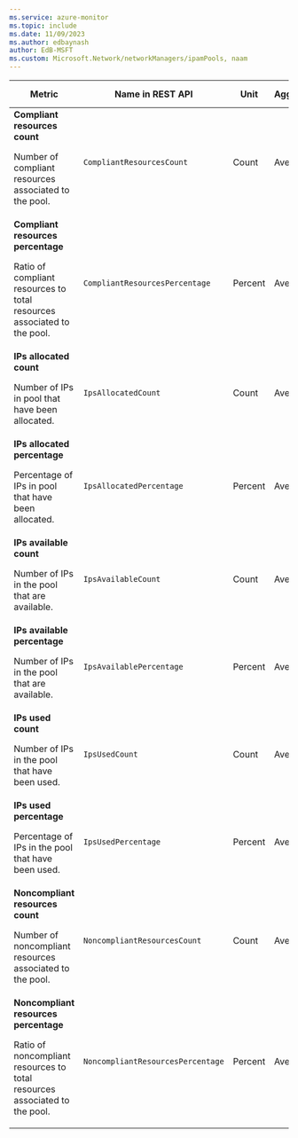```yaml
---
ms.service: azure-monitor
ms.topic: include
ms.date: 11/09/2023
ms.author: edbaynash
author: EdB-MSFT
ms.custom: Microsoft.Network/networkManagers/ipamPools, naam
---
```

<!--
NOTE:  This content is automatically generated using API calls to Azure. 
Any edits made on these files will be overwritten in the next run of the script. 
There is no benefit in editing these files directly.  
-->
  
  
|Metric|Name in REST API|Unit|Aggregation|Dimensions|Time Grains|DS Export|
|---|---|---|---|---|---|---|
|**Compliant resources count**<p><p>Number of compliant resources associated to the pool. |`CompliantResourcesCount` |Count |Average |\<none\>|PT1M |Yes|
|**Compliant resources percentage**<p><p>Ratio of compliant resources to total resources associated to the pool. |`CompliantResourcesPercentage` |Percent |Average |\<none\>|PT1M |Yes|
|**IPs allocated count**<p><p>Number of IPs in pool that have been allocated. |`IpsAllocatedCount` |Count |Average |\<none\>|PT1M |Yes|
|**IPs allocated percentage**<p><p>Percentage of IPs in pool that have been allocated. |`IpsAllocatedPercentage` |Percent |Average |\<none\>|PT1M |Yes|
|**IPs available count**<p><p>Number of IPs in the pool that are available. |`IpsAvailableCount` |Count |Average |\<none\>|PT1M |Yes|
|**IPs available percentage**<p><p>Number of IPs in the pool that are available. |`IpsAvailablePercentage` |Percent |Average |\<none\>|PT1M |Yes|
|**IPs used count**<p><p>Number of IPs in the pool that have been used. |`IpsUsedCount` |Count |Average |\<none\>|PT1M |Yes|
|**IPs used percentage**<p><p>Percentage of IPs in the pool that have been used. |`IpsUsedPercentage` |Percent |Average |\<none\>|PT1M |Yes|
|**Noncompliant resources count**<p><p>Number of noncompliant resources associated to the pool. |`NoncompliantResourcesCount` |Count |Average |\<none\>|PT1M |Yes|
|**Noncompliant resources percentage**<p><p>Ratio of noncompliant resources to total resources associated to the pool. |`NoncompliantResourcesPercentage` |Percent |Average |\<none\>|PT1M |Yes|